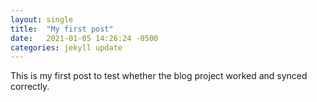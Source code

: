 ```yaml
---
layout: single
title:  "My first post"
date:   2021-01-05 14:26:24 -0500
categories: jekyll update
---
```


This is my first post to test whether the blog project worked and synced correctly.